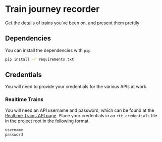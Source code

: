 # Train journey recorder

Get the details of trains you've been on, and present them prettily

## Dependencies

You can install the dependencies with `pip`.

```sh
pip install -r requirements.txt
```

## Credentials

You will need to provide your credentials for the various APIs at work.

### Realtime Trains

You will need an API username and password, which can be found at the [Realtime Trains API page](https://api.rtt.io/).
Place your credentials in an `rtt.credentials` file in the project root in the following format.

```sh
username
password
```
